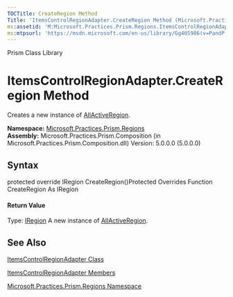 ```yaml
---
TOCTitle: CreateRegion Method
Title: 'ItemsControlRegionAdapter.CreateRegion Method (Microsoft.Practices.Prism.Regions)'
ms:assetid: 'M:Microsoft.Practices.Prism.Regions.ItemsControlRegionAdapter.CreateRegion'
ms:mtpsurl: 'https://msdn.microsoft.com/en-us/library/Gg405986(v=PandP.50)'
---
```


Prism Class Library

ItemsControlRegionAdapter.CreateRegion Method
=================================================

Creates a new instance of [AllActiveRegion](https://msdn.microsoft.com/t:microsoft.practices.prism.regions.allactiveregion).

**Namespace:** [Microsoft.Practices.Prism.Regions](https://msdn.microsoft.com/n:microsoft.practices.prism.regions)
**Assembly:** Microsoft.Practices.Prism.Composition (in Microsoft.Practices.Prism.Composition.dll) Version: 5.0.0.0 (5.0.0.0)

## Syntax


<span id="syntaxToggle"></span>protected override IRegion CreateRegion()Protected Overrides Function CreateRegion As IRegion
#### Return Value

Type: [IRegion](https://msdn.microsoft.com/t:microsoft.practices.prism.regions.iregion)
A new instance of [AllActiveRegion](https://msdn.microsoft.com/t:microsoft.practices.prism.regions.allactiveregion).

See Also
--------


[ItemsControlRegionAdapter Class](https://msdn.microsoft.com/t:microsoft.practices.prism.regions.itemscontrolregionadapter)

[ItemsControlRegionAdapter Members](https://msdn.microsoft.com/allmembers.t:microsoft.practices.prism.regions.itemscontrolregionadapter)

[Microsoft.Practices.Prism.Regions Namespace](https://msdn.microsoft.com/n:microsoft.practices.prism.regions)
